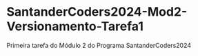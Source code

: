 # SantanderCoders2024-Mod2-Versionamento-Tarefa1
Primeira tarefa do Módulo 2 do Programa SantanderCoders2024
